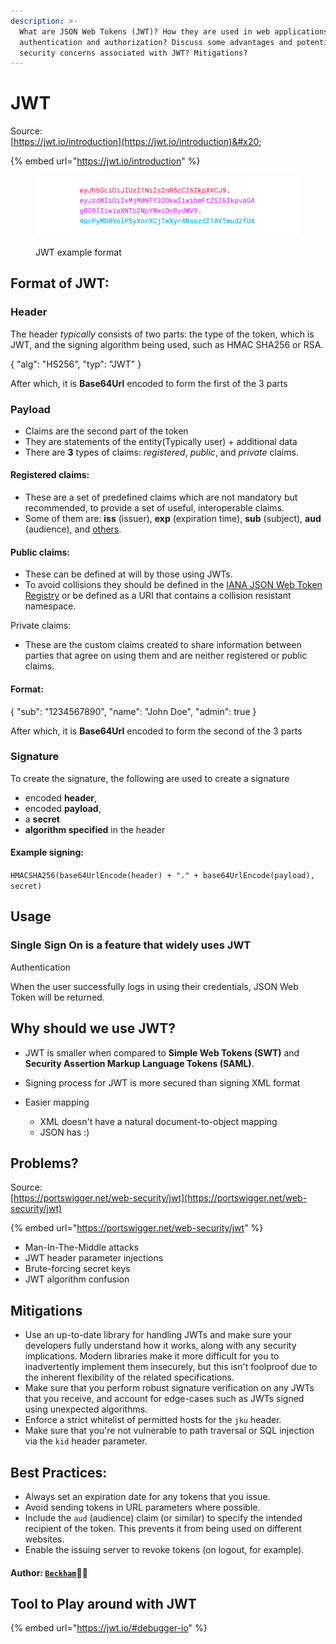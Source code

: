 ```yaml
---
description: >-
  What are JSON Web Tokens (JWT)? How they are used in web applications for
  authentication and authorization? Discuss some advantages and potential
  security concerns associated with JWT? Mitigations?
---
```


# JWT

Source:\
[https://jwt.io/introduction](https://jwt.io/introduction)&#x20;

{% embed url="https://jwt.io/introduction" %}

<figure><img src="../../.gitbook/assets/image (2) (1) (1) (1) (1) (1).png" alt=""><figcaption><p>JWT example format</p></figcaption></figure>

## Format of JWT:

### Header

The header _typically_ consists of two parts: the type of the token, which is JWT, and the signing algorithm being used, such as HMAC SHA256 or RSA.

{ "alg": "HS256", "typ": "JWT" }

After which, it is **Base64Url**  encoded to form the first of the 3 parts

### Payload

* Claims are the second part of the token
* They are statements of the entity(Typically user) + additional data
* There are **3** types of claims: _registered_, _public_, and _private_ claims.

#### Registered claims:

* These are a set of predefined claims which are not mandatory but recommended, to provide a set of useful, interoperable claims.&#x20;
* Some of them are: **iss** (issuer), **exp** (expiration time), **sub** (subject), **aud** (audience), and [others](https://tools.ietf.org/html/rfc7519#section-4.1).

#### Public claims:

* These can be defined at will by those using JWTs.&#x20;
* To avoid collisions they should be defined in the [IANA JSON Web Token Registry](https://www.iana.org/assignments/jwt/jwt.xhtml) or be defined as a URI that contains a collision resistant namespace.

Private claims:&#x20;

* These are the custom claims created to share information between parties that agree on using them and are neither registered or public claims.

#### Format:

{ "sub": "1234567890", "name": "John Doe", "admin": true }

After which, it is **Base64Url**  encoded to form the second of the 3 parts

### Signature

To create the signature, the following are used to create a signature&#x20;

* encoded **header**,&#x20;
* encoded **payload**,&#x20;
* a **secret**
* **algorithm specified** in the header



#### Example signing:

`HMACSHA256(base64UrlEncode(header) + "." + base64UrlEncode(payload), secret)`

## Usage

### Single Sign On is a feature that widely uses JWT&#x20;

Authentication

When the user successfully logs in using their credentials, JSON Web Token will be returned.

## Why should we use JWT?

* JWT is smaller when compared to **Simple Web Tokens (SWT)** and **Security Assertion Markup Language Tokens (SAML)**.
* Signing process for JWT is more secured than signing XML format
*   Easier mapping

    * XML doesn't have a natural document-to-object mapping
    * JSON has :)



## Problems?

Source:\
[https://portswigger.net/web-security/jwt](https://portswigger.net/web-security/jwt)

{% embed url="https://portswigger.net/web-security/jwt" %}

* Man-In-The-Middle attacks
* JWT header parameter injections
* Brute-forcing secret keys
* JWT algorithm confusion

## Mitigations

* Use an up-to-date library for handling JWTs and make sure your developers fully understand how it works, along with any security implications. Modern libraries make it more difficult for you to inadvertently implement them insecurely, but this isn't foolproof due to the inherent flexibility of the related specifications.
* Make sure that you perform robust signature verification on any JWTs that you receive, and account for edge-cases such as JWTs signed using unexpected algorithms.
* Enforce a strict whitelist of permitted hosts for the `jku` header.
* Make sure that you're not vulnerable to path traversal or SQL injection via the `kid` header parameter.

## **Best Practices:**

* Always set an expiration date for any tokens that you issue.
* Avoid sending tokens in URL parameters where possible.
* Include the `aud` (audience) claim (or similar) to specify the intended recipient of the token. This prevents it from being used on different websites.
* Enable the issuing server to revoke tokens (on logout, for example).

#### Author: [`Beckham`](https://github.com/Ninjarku)🐱‍👤

## Tool to Play around with JWT

{% embed url="https://jwt.io/#debugger-io" %}
